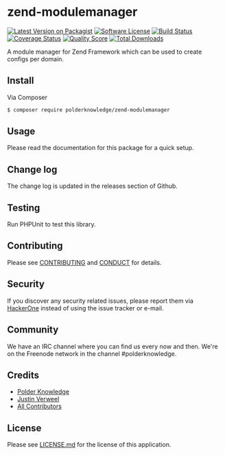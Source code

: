 # zend-modulemanager

[![Latest Version on Packagist][ico-version]][link-packagist]
[![Software License][ico-license]](LICENSE.md)
[![Build Status][ico-travis]][link-travis]
[![Coverage Status][ico-scrutinizer]][link-scrutinizer]
[![Quality Score][ico-code-quality]][link-code-quality]
[![Total Downloads][ico-downloads]][link-downloads]

A module manager for Zend Framework which can be used to create configs per domain.

## Install

Via Composer

``` bash
$ composer require polderknowledge/zend-modulemanager
```

## Usage

Please read the documentation for this package for a quick setup.

## Change log

The change log is updated in the releases section of Github.

## Testing

Run PHPUnit to test this library.

## Contributing

Please see [CONTRIBUTING](CONTRIBUTING.md) and [CONDUCT](CONDUCT.md) for details.

## Security

If you discover any security related issues, please report them via [HackerOne](https://hackerone.com/polderknowledge) 
instead of using the issue tracker or e-mail.

## Community

We have an IRC channel where you can find us every now and then. We're on the Freenode network in the
channel #polderknowledge.

## Credits

- [Polder Knowledge][link-author]
- [Justin Verweel](https://github.com/JustInVTime)
- [All Contributors][link-contributors]

## License

Please see [LICENSE.md][link-license] for the license of this application.

[ico-version]: https://img.shields.io/packagist/v/polderknowledge/zend-modulemanager.svg?style=flat-square
[ico-license]: https://img.shields.io/badge/license-MIT-brightgreen.svg?style=flat-square
[ico-travis]: https://img.shields.io/travis/polderknowledge/zend-modulemanager/master.svg?style=flat-square
[ico-scrutinizer]: https://img.shields.io/scrutinizer/coverage/g/polderknowledge/zend-modulemanager.svg?style=flat-square
[ico-code-quality]: https://img.shields.io/scrutinizer/g/polderknowledge/zend-modulemanager.svg?style=flat-square
[ico-downloads]: https://img.shields.io/packagist/dt/polderknowledge/zend-modulemanager.svg?style=flat-square

[link-packagist]: https://packagist.org/packages/polderknowledge/zend-modulemanager
[link-travis]: https://travis-ci.org/polderknowledge/zend-modulemanager
[link-scrutinizer]: https://scrutinizer-ci.com/g/polderknowledge/zend-modulemanager/code-structure
[link-code-quality]: https://scrutinizer-ci.com/g/polderknowledge/zend-modulemanager
[link-downloads]: https://packagist.org/packages/polderknowledge/zend-modulemanager
[link-author]: https://polderknowledge.com
[link-contributors]: ../../contributors
[link-license]: LICENSE.md
